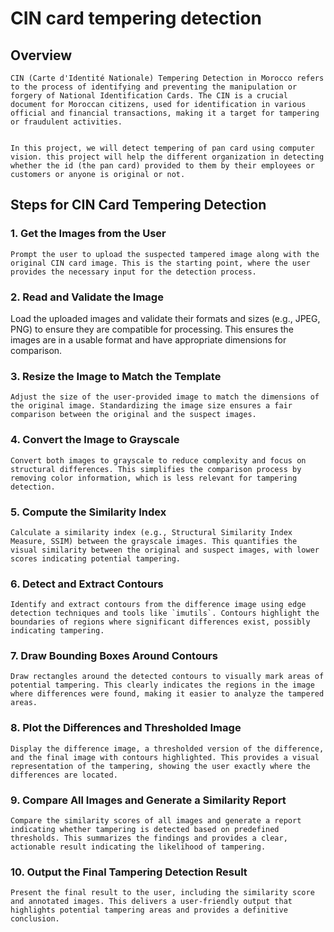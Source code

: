 # CIN card tempering detection

## Overview

    CIN (Carte d'Identité Nationale) Tempering Detection in Morocco refers to the process of identifying and preventing the manipulation or forgery of National Identification Cards. The CIN is a crucial document for Moroccan citizens, used for identification in various official and financial transactions, making it a target for tampering or fraudulent activities.


    In this project, we will detect tempering of pan card using computer vision. this project will help the different organization in detecting whether the id (the pan card) provided to them by their employees or customers or anyone is original or not.

## Steps for CIN Card Tempering Detection

### 1. **Get the Images from the User**

    Prompt the user to upload the suspected tampered image along with the original CIN card image. This is the starting point, where the user provides the necessary input for the detection process.

### 2. **Read and Validate the Image**

   Load the uploaded images and validate their formats and sizes (e.g., JPEG, PNG) to ensure they are compatible for processing. This ensures the images are in a usable format and have appropriate dimensions for comparison.

### 3. **Resize the Image to Match the Template**

    Adjust the size of the user-provided image to match the dimensions of the original image. Standardizing the image size ensures a fair comparison between the original and the suspect images.

### 4. **Convert the Image to Grayscale**

    Convert both images to grayscale to reduce complexity and focus on structural differences. This simplifies the comparison process by removing color information, which is less relevant for tampering detection.

### 5. **Compute the Similarity Index**

    Calculate a similarity index (e.g., Structural Similarity Index Measure, SSIM) between the grayscale images. This quantifies the visual similarity between the original and suspect images, with lower scores indicating potential tampering.

### 6. **Detect and Extract Contours**

    Identify and extract contours from the difference image using edge detection techniques and tools like `imutils`. Contours highlight the boundaries of regions where significant differences exist, possibly indicating tampering.

### 7. **Draw Bounding Boxes Around Contours**

    Draw rectangles around the detected contours to visually mark areas of potential tampering. This clearly indicates the regions in the image where differences were found, making it easier to analyze the tampered areas.

### 8. **Plot the Differences and Thresholded Image**

    Display the difference image, a thresholded version of the difference, and the final image with contours highlighted. This provides a visual representation of the tampering, showing the user exactly where the differences are located.

### 9. **Compare All Images and Generate a Similarity Report**

    Compare the similarity scores of all images and generate a report indicating whether tampering is detected based on predefined thresholds. This summarizes the findings and provides a clear, actionable result indicating the likelihood of tampering.

### 10. **Output the Final Tampering Detection Result**

    Present the final result to the user, including the similarity score and annotated images. This delivers a user-friendly output that highlights potential tampering areas and provides a definitive conclusion.
